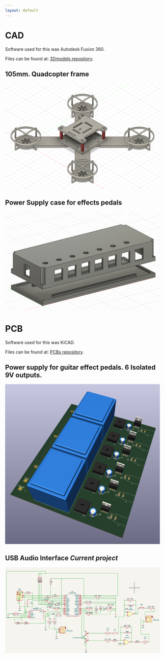 ```yaml
---
layout: default
---
```


# CAD

Software used for this was Autodesk Fusion 360.

Files can be found at: [3Dmodels repository](https://github.com/mffellay/3Dmodels).

## 105mm. Quadcopter frame

![drone](https://github.com/mffellay/3Dmodels/blob/main/Drone105mm/drone.png)

## Power Supply case for effects pedals

![casepsu](https://github.com/mffellay/3Dmodels/blob/main/Power%20Supply%20case/casepsu.png)



# PCB

Software used for this was KiCAD.

Files can be found at: [PCBs repository](https://github.com/mffellay/PCBs).

## Power supply for guitar effect pedals. 6 Isolated 9V outputs.

![psu](https://github.com/mffellay/PCBs/blob/main/PowerSupply/psu.png)

## USB Audio Interface _Current project_

![audiointerface](https://github.com/mffellay/PCBs/blob/main/USBAudioInterface/audiointerface.png)

